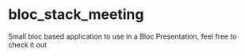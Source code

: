 # bloc_stack_meeting

Small bloc based application to use in a Bloc Presentation, feel free to check it out
